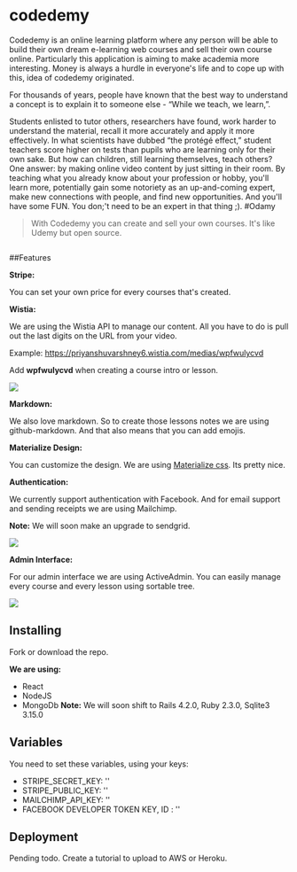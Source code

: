 # codedemy
Codedemy is an online learning platform where any person will be able to build their own dream e-learning web courses and sell their own course online. Particularly this application is aiming to make academia more interesting. Money is always a hurdle in everyone's life and to cope up with this, idea of codedemy originated.

For thousands of years, people have known that the best way to understand a concept is to explain it to someone else - “While we teach, we learn,”.

Students enlisted to tutor others, researchers have found, work harder to understand the material, recall it more accurately and apply it more effectively. In what scientists have dubbed “the protégé effect,” student teachers score higher on tests than pupils who are learning only for their own sake. But how can children, still learning themselves, teach others? One answer: by making online video content by just sitting in their room.
By teaching what you already know about your profession or hobby, you'll learn more, potentially gain some notoriety as an up-and-coming expert, make new connections with people, and find new opportunities. And you'll have some FUN. You don;'t need to be an expert in that thing ;).
#Odamy
> With Codedemy you can create and sell your own courses. It's like Udemy but open source. 

<img src="https://camo.githubusercontent.com/fc9b2baa17a25296539edf26efe920652054a99e/687474703a2f2f692e696d6775722e636f6d2f547776565079642e706e67" alt="" data-canonical-src="https://i.imgur.com/TwvVPyd.png" style="max-width:100%;box-shadow: 0 15px 35px rgba(50, 50, 93, 0.1), 0 5px 15px rgba(0, 0, 0, 0.07);">


##Features

**Stripe:**

You can set your own price for every courses that's created. 

**Wistia:** 

We are using the Wistia API to manage our content. All you have to do is pull out the last digits on the URL from your video. 

Example: https://priyanshuvarshney6.wistia.com/medias/wpfwulycvd


Add **wpfwulycvd** when creating a course intro or lesson. 


![](https://i.imgur.com/EElmXzU.png?1)

**Markdown:** 

We also love markdown. So to create those lessons notes we are using github-markdown. And that also means that you can add emojis. 


**Materialize Design:** 

You can customize the design. We are using [Materialize css](http://materializecss.com/). Its pretty nice.   


**Authentication:** 

We currently support authentication with Facebook. And for email support and sending receipts we are using Mailchimp. 

**Note:** We will soon make an upgrade to sendgrid. 

![](https://i.imgur.com/BCH66zr.png)

**Admin Interface:**

For our admin interface we are using ActiveAdmin. You can easily manage every course and every lesson using sortable tree. 

![](https://i.imgur.com/Kd8qjfA.png)


## Installing 


Fork or download the repo. 


**We are using:** 


- React
- NodeJS
- MongoDb 
**Note:** We will soon shift to  Rails 4.2.0, Ruby 2.3.0, Sqlite3 3.15.0 

## Variables


You need to set these variables, using your keys: 


- STRIPE_SECRET_KEY: ''
- STRIPE_PUBLIC_KEY: ''
- MAILCHIMP_API_KEY: ''
- FACEBOOK DEVELOPER TOKEN KEY, ID : ''

## Deployment

Pending todo. Create a tutorial to upload to AWS or Heroku. 
